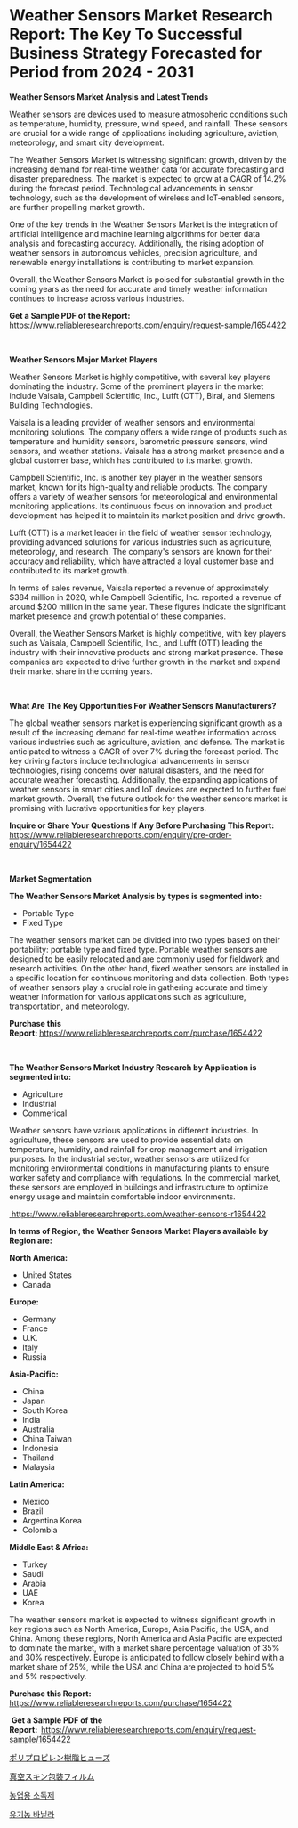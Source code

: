 <p><h1>Weather Sensors Market Research Report: The Key To Successful Business Strategy Forecasted for Period from 2024 - 2031</h1></p><p><strong>Weather Sensors Market Analysis and Latest Trends</strong></p>
<p><p>Weather sensors are devices used to measure atmospheric conditions such as temperature, humidity, pressure, wind speed, and rainfall. These sensors are crucial for a wide range of applications including agriculture, aviation, meteorology, and smart city development.</p><p>The Weather Sensors Market is witnessing significant growth, driven by the increasing demand for real-time weather data for accurate forecasting and disaster preparedness. The market is expected to grow at a CAGR of 14.2% during the forecast period. Technological advancements in sensor technology, such as the development of wireless and IoT-enabled sensors, are further propelling market growth.</p><p>One of the key trends in the Weather Sensors Market is the integration of artificial intelligence and machine learning algorithms for better data analysis and forecasting accuracy. Additionally, the rising adoption of weather sensors in autonomous vehicles, precision agriculture, and renewable energy installations is contributing to market expansion.</p><p>Overall, the Weather Sensors Market is poised for substantial growth in the coming years as the need for accurate and timely weather information continues to increase across various industries.</p></p>
<p><strong>Get a Sample PDF of the Report:&nbsp;</strong> <a href="https://www.reliableresearchreports.com/enquiry/request-sample/1654422">https://www.reliableresearchreports.com/enquiry/request-sample/1654422</a></p>
<p>&nbsp;</p>
<p><strong>Weather Sensors Major Market Players</strong></p>
<p><p>Weather Sensors Market is highly competitive, with several key players dominating the industry. Some of the prominent players in the market include Vaisala, Campbell Scientific, Inc., Lufft (OTT), Biral, and Siemens Building Technologies.</p><p>Vaisala is a leading provider of weather sensors and environmental monitoring solutions. The company offers a wide range of products such as temperature and humidity sensors, barometric pressure sensors, wind sensors, and weather stations. Vaisala has a strong market presence and a global customer base, which has contributed to its market growth.</p><p>Campbell Scientific, Inc. is another key player in the weather sensors market, known for its high-quality and reliable products. The company offers a variety of weather sensors for meteorological and environmental monitoring applications. Its continuous focus on innovation and product development has helped it to maintain its market position and drive growth.</p><p>Lufft (OTT) is a market leader in the field of weather sensor technology, providing advanced solutions for various industries such as agriculture, meteorology, and research. The company's sensors are known for their accuracy and reliability, which have attracted a loyal customer base and contributed to its market growth.</p><p>In terms of sales revenue, Vaisala reported a revenue of approximately $384 million in 2020, while Campbell Scientific, Inc. reported a revenue of around $200 million in the same year. These figures indicate the significant market presence and growth potential of these companies.</p><p>Overall, the Weather Sensors Market is highly competitive, with key players such as Vaisala, Campbell Scientific, Inc., and Lufft (OTT) leading the industry with their innovative products and strong market presence. These companies are expected to drive further growth in the market and expand their market share in the coming years.</p></p>
<p>&nbsp;</p>
<p><strong>What Are The Key Opportunities For Weather Sensors Manufacturers?</strong></p>
<p><p>The global weather sensors market is experiencing significant growth as a result of the increasing demand for real-time weather information across various industries such as agriculture, aviation, and defense. The market is anticipated to witness a CAGR of over 7% during the forecast period. The key driving factors include technological advancements in sensor technologies, rising concerns over natural disasters, and the need for accurate weather forecasting. Additionally, the expanding applications of weather sensors in smart cities and IoT devices are expected to further fuel market growth. Overall, the future outlook for the weather sensors market is promising with lucrative opportunities for key players.</p></p>
<p><strong>Inquire or Share Your Questions If Any Before Purchasing This Report:</strong> <a href="https://www.reliableresearchreports.com/enquiry/pre-order-enquiry/1654422">https://www.reliableresearchreports.com/enquiry/pre-order-enquiry/1654422</a></p>
<p>&nbsp;</p>
<p><strong>Market Segmentation</strong></p>
<p><strong>The Weather Sensors Market Analysis by types is segmented into:</strong></p>
<p><ul><li>Portable Type</li><li>Fixed Type</li></ul></p>
<p><p>The weather sensors market can be divided into two types based on their portability: portable type and fixed type. Portable weather sensors are designed to be easily relocated and are commonly used for fieldwork and research activities. On the other hand, fixed weather sensors are installed in a specific location for continuous monitoring and data collection. Both types of weather sensors play a crucial role in gathering accurate and timely weather information for various applications such as agriculture, transportation, and meteorology.</p></p>
<p><strong>Purchase this Report:&nbsp;</strong><a href="https://www.reliableresearchreports.com/purchase/1654422">https://www.reliableresearchreports.com/purchase/1654422</a></p>
<p>&nbsp;</p>
<p><strong>The Weather Sensors Market Industry Research by Application is segmented into:</strong></p>
<p><ul><li>Agriculture</li><li>Industrial</li><li>Commerical</li></ul></p>
<p><p>Weather sensors have various applications in different industries. In agriculture, these sensors are used to provide essential data on temperature, humidity, and rainfall for crop management and irrigation purposes. In the industrial sector, weather sensors are utilized for monitoring environmental conditions in manufacturing plants to ensure worker safety and compliance with regulations. In the commercial market, these sensors are employed in buildings and infrastructure to optimize energy usage and maintain comfortable indoor environments.</p></p>
<p><a href="https://www.reliableresearchreports.com/weather-sensors-r1654422">&nbsp;https://www.reliableresearchreports.com/weather-sensors-r1654422</a></p>
<p><strong>In terms of Region, the Weather Sensors Market Players available by Region are:</strong></p>
<p>
    <p> <strong> North America: </strong>
        <ul>
            <li>United States</li>
            <li>Canada</li>
        </ul>
        </p> 
    <p> <strong> Europe: </strong>
        <ul>
            <li>Germany</li>
            <li>France</li>
            <li>U.K.</li>
            <li>Italy</li>
            <li>Russia</li>
        </ul>
        </p> 
    <p> <strong> Asia-Pacific: </strong>
        <ul>
            <li>China</li>
            <li>Japan</li>
            <li>South Korea</li>
            <li>India</li>
            <li>Australia</li>
            <li>China Taiwan</li>
            <li>Indonesia</li>
            <li>Thailand</li>
            <li>Malaysia</li>
        </ul>
        </p> 
    <p> <strong> Latin America: </strong>
        <ul>
            <li>Mexico</li>
            <li>Brazil</li>
            <li>Argentina Korea</li>
            <li>Colombia</li>
        </ul>
        </p> 
    <p> <strong> Middle East & Africa: </strong>
        <ul>
            <li>Turkey</li>
            <li>Saudi</li>
            <li>Arabia</li>
            <li>UAE</li>
            <li>Korea</li>
        </ul>
    </p>
    </p>
<p><p>The weather sensors market is expected to witness significant growth in key regions such as North America, Europe, Asia Pacific, the USA, and China. Among these regions, North America and Asia Pacific are expected to dominate the market, with a market share percentage valuation of 35% and 30% respectively. Europe is anticipated to follow closely behind with a market share of 25%, while the USA and China are projected to hold 5% and 5% respectively.</p></p>
<p><strong>Purchase this Report: </strong><a href="https://www.reliableresearchreports.com/purchase/1654422">https://www.reliableresearchreports.com/purchase/1654422</a></p>
<p>&nbsp;<strong>Get a Sample PDF of the Report:&nbsp;&nbsp;</strong><a href="https://www.reliableresearchreports.com/enquiry/request-sample/1654422">https://www.reliableresearchreports.com/enquiry/request-sample/1654422</a></p>
<p><strong></strong></p>
<p><p><a href="https://github.com/ppmazlotr77499/Market-Research-Report-List-1/blob/main/371515544542.md">ポリプロピレン樹脂ヒューズ</a></p><p><a href="https://medium.com/@stevencornish04/%E7%9C%9F%E7%A9%BA%E3%82%B9%E3%82%AD%E3%83%B3%E3%83%91%E3%83%83%E3%82%B1%E3%83%BC%E3%82%B8%E3%83%B3%E3%82%B0%E3%83%95%E3%82%A3%E3%83%AB%E3%83%A0%E5%B8%82%E5%A0%B4%E3%81%AE%E5%8B%95%E5%90%91%E3%81%A8%E5%B8%82%E5%A0%B4%E5%88%86%E6%9E%90%E3%81%AF-2024%E5%B9%B4%E3%81%8B%E3%82%892031%E5%B9%B4%E3%81%BE%E3%81%A7%E3%81%AE%E6%9C%9F%E9%96%93%E3%81%AB%E4%BA%88%E6%B8%AC%E3%81%95%E3%82%8C%E3%81%A6%E3%81%84%E3%81%BE%E3%81%99-d0a46f68d241">真空スキン包装フィルム</a></p><p><a href="https://medium.com/@autumnberge/%EB%86%8D%EC%97%85-%EC%86%8C%EB%8F%85%EC%A0%9C-%EC%8B%9C%EC%9E%A5-%EA%B7%9C%EB%AA%A8%EB%8A%94-%EA%B8%80%EB%A1%9C%EB%B2%8C-%EC%82%B0%EC%97%85%EC%97%90%EC%84%9C-%EC%B5%9C%EA%B3%A0%EC%9D%98-%EB%A7%88%EC%BC%80%ED%8C%85-%EC%B1%84%EB%84%90%EC%9D%84-%EB%B3%B4%EC%97%AC%EC%A4%8D%EB%8B%88%EB%8B%A4-5af0ba427d46">농업용 소독제</a></p><p><a href="https://medium.com/@kirstenhintz/%EC%9C%A0%EA%B8%B0%EB%86%8D-%EB%B0%94%EB%8B%90%EB%9D%BC-%EC%8B%9C%EC%9E%A5-2031%EB%85%84%EA%B9%8C%EC%A7%80%EC%9D%98-%ED%8A%B8%EB%A0%8C%EB%93%9C-%EC%98%88%EC%B8%A1-%EB%B0%8F-%EA%B2%BD%EC%9F%81-%EB%B6%84%EC%84%9D-ece03ee65bc8">유기농 바닐라</a></p></p>